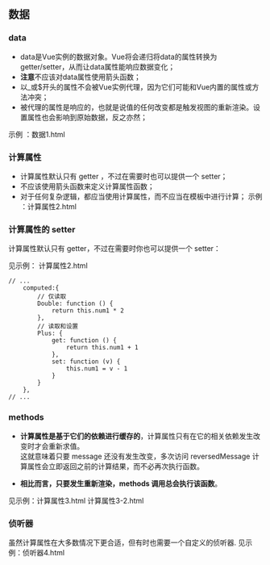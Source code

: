 ## 数据

### data
- data是Vue实例的数据对象。Vue将会递归将data的属性转换为getter/setter，从而让data属性能响应数据变化；
- **注意**不应该对data属性使用箭头函数；
- 以_或$开头的属性不会被Vue实例代理，因为它们可能和Vue内置的属性或方法冲突；
- 被代理的属性是响应的，也就是说值的任何改变都是触发视图的重新渲染。设置属性也会影响到原始数据，反之亦然；

示例 ：数据1.html


### 计算属性
- 计算属性默认只有 getter ，不过在需要时也可以提供一个 setter；
- 不应该使用箭头函数来定义计算属性函数；
- 对于任何复杂逻辑，都应当使用计算属性，而不应当在模板中进行计算；
示例 ：计算属性2.html
 
### 计算属性的 setter
计算属性默认只有 getter，不过在需要时你也可以提供一个 setter：

见示例： 计算属性2.html

```
// ...
    computed:{
        // 仅读取
        Double: function () {
            return this.num1 * 2
        },
        // 读取和设置
        Plus: {
            get: function () {
                return this.num1 + 1
            },
            set: function (v) {
                this.num1 = v - 1
            }
        }
    },
// ...

```

###  methods 

- **计算属性是基于它们的依赖进行缓存的**，计算属性只有在它的相关依赖发生改变时才会重新求值。   
 这就意味着只要 message 还没有发生改变，多次访问 reversedMessage 计算属性会立即返回之前的计算结果，而不必再次执行函数。

- **相比而言，只要发生重新渲染，methods 调用总会执行该函数**。

见示例：计算属性3.html  计算属性3-2.html




###  侦听器

虽然计算属性在大多数情况下更合适，但有时也需要一个自定义的侦听器.
见示例：侦听器4.html





